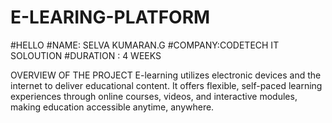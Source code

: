 # E-LEARING-PLATFORM
#HELLO
#NAME: SELVA KUMARAN.G
#COMPANY:CODETECH IT SOLOUTION
#DURATION : 4 WEEKS

OVERVIEW OF THE PROJECT 
E-learning utilizes electronic devices and the internet to deliver educational content. It offers flexible, self-paced learning experiences through online courses, videos, and interactive modules, making education accessible anytime, anywhere.


